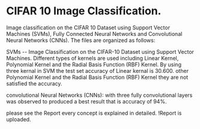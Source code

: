 # CIFAR 10 Image Classification.

Image classification on the CIFAR 10 Dataset using Support Vector Machines (SVMs), Fully Connected Neural Networks and Convolutional Neural Networks (CNNs). The files are organized as follows:

SVMs -- Image Classification on the CIFAR-10 Dataset using Support Vector Machines. Different types of kernels are used including Linear Kernel, Polynomial Kernel and the Radial Basis Function (RBF) Kernel.
By using three kernal in SVM the test set accuracy of Linear kernal is 30.600.
other Polynomial Kernel and the Radial Basis Function (RBF) Kernel they are not satisfied the accuracy.


 convolutional Neural Networks (CNNs):
 with three fully convolutional layers was observed to produced a best result that is accuracy of 94%.

 
please see the Report every concept is explained in detailed.
!Report is uploaded.
